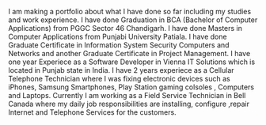I am making a portfolio about what I have done so far including my studies and work experience.
I have done Graduation in BCA (Bachelor of Computer Applications) from PGGC Sector 46 Chandigarh.
I have done Masters in Computer Applications from Punjabi University Patiala.
I have done Graduate Certificate in Information System Security Computers and Networks and another Graduate Certificate in Project Management.
I have one year Experiece as a Software Developer in Vienna IT Solutions which is located in Punjab state in India.
I have 2 years experiece as a Cellular Telephone Technician where I was fixing electronic devices such as iPhones, Samsung Smartphones, Play Station gaming colsoles , Computers and Laptops.
Currently I am working as a Field Service Technician in Bell Canada where my daily job responsibilities are installing, configure ,repair Internet and Telephone Services for the customers.
